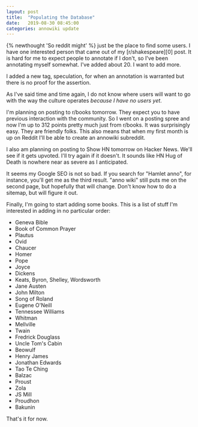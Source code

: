 ```yaml
---
layout: post
title:  "Populating the Database"
date:   2019-08-30 08:45:00
categories: annowiki update
---
```


{% newthought 'So reddit might' %} just be the place to find some users. I have
one interested person that came out of my [r/shakespeare][0] post. It is hard
for me to expect people to annotate if I don't, so I've been annotating myself
somewhat. I've added about 20. I want to add more.

I added a new tag, speculation, for when an annotation is warranted but there is
no proof for the assertion.

As I've said time and time again, I do not know where users will want to go with
the way the culture operates *because I have no users yet*.

I'm planning on posting to r/books tomorrow. They expect you to have previous
interaction with the community. So I went on a posting spree and now I'm up to
312 points pretty much just from r/books. It was surprisingly easy. They are
friendly folks. This also means that when my first month is up on Reddit I'll be
able to create an annowiki subreddit.

I also am planning on posting to Show HN tomorrow on Hacker News. We'll see if
it gets upvoted. I'll try again if it doesn't. It sounds like HN Hug of Death is
nowhere near as severe as I anticipated.

It seems my Google SEO is not so bad. If you search for "Hamlet anno", for
instance, you'll get me as the third result. "anno wiki" still puts me on the
second page, but hopefully that will change. Don't know how to do a sitemap, but
will figure it out.

Finally, I'm going to start adding some books. This is a list of stuff I'm
interested in adding in no particular order:

- Geneva Bible
- Book of Common Prayer
- Plautus
- Ovid
- Chaucer
- Homer
- Pope
- Joyce
- Dickens
- Keats, Byron, Shelley, Wordsworth
- Jane Austen
- John Milton
- Song of Roland
- Eugene O'Neill
- Tennessee Williams
- Whitman
- Mellville
- Twain
- Fredrick Douglass
- Uncle Tom's Cabin
- Beowulf
- Henry James
- Jonathan Edwards
- Tao Te Ching
- Balzac
- Proust
- Zola
- JS Mill 
- Proudhon
- Bakunin

That's it for now.

[1]: https://www.reddit.com/r/shakespeare/comments/cuiw6s/i_devoted_my_last_year_to_building_something_for/
